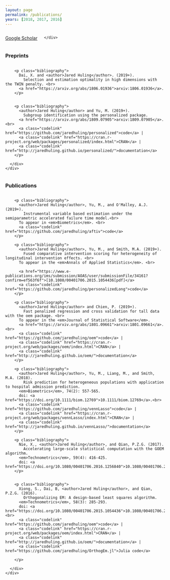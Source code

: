 ```yaml
---
layout: page
permalink: /publications/
years: [2018, 2017, 2016]
---
```


<div class="pt-3">
  <div class="container-fluid">
    <div class="row">
      <div class="twelve columns">
        <p align="left" class = "buttonleft">
          <a href="https://scholar.google.com/citations?user=2-MWWU4AAAAJ&hl=en" class="button">Google Scholar</a>
        </p>

    </div>
</div></div></div>


<h3 class="year">Preprints</h3>


<div class="pt-3">
  <div class="container-fluid">
    <div class="row">
      <div class="twelve columns">
      
        <p class="bibliography">
          Dai, X. and <author>Jared Huling</author>. (2019+).
            Selection and estimation optimality in high dimensions with the TWIN penalty. <br>
          <a href="https://arxiv.org/abs/1806.01936">arxiv:1806.01936</a>.
        </p>
        
        
        <p class="bibliography">
          <author>Jared Huling</author> and Yu, M. (2019+).
            Subgroup identification using the personalized package. 
          <a href="https://arxiv.org/abs/1809.07905">arxiv:1809.07905</a>.<br>
          <a class="codelink" href="https://github.com/jaredhuling/personalized">code</a> |
          <a class="codelink" href="https://cran.r-project.org/web/packages/personalized/index.html">CRAN</a> |
          <a class="codelink" href="http://jaredhuling.github.io/personalized/">documentation</a>
        </p>
        
      </div>
    </div>
  </div>
</div>



<h3 class="year">Publications</h3>

<div class="pt-3">
  <div class="container-fluid">
    <div class="row">
      <div class="twelve columns">
      
        <p class="bibliography">
          <author>Jared Huling</author>, Yu, M., and O'Malley, A.J. (2019+).
            Instrumental variable based estimation under the semiparametric accelerated failure time model.<br>
          To appear in <em>Biometrics</em>. <br>
          <a class="codelink" href="https://github.com/jaredhuling/aftiv">code</a>
        </p>
        
        <p class="bibliography">
          <author>Jared Huling</author>, Yu, M., and Smith, M.A. (2019+).
            Fused comparative intervention scoring for heterogeneity of longitudinal intervention effects. <br>
          To appear in the <em>Annals of Applied Statistics</em>. <br>
          
          <a href="https://www.e-publications.org/ims/submission/AOAS/user/submissionFile/34161?confirm=ef563f6f">[10.1080/00401706.2015.1054436[pdf]</a>
          <a class="codelink" href="https://github.com/jaredhuling/personalizedLong">code</a>
        </p>
      
        <p class="bibliography">
          <author>Jared Huling</author> and Chien, P. (2019+).
            Fast penalized regression and cross validation for tall data with the oem package. <br>
          To appear in the <em>Journal of Statistical Software</em>. 
          <a href="https://arxiv.org/abs/1801.09661">arxiv:1801.09661</a>. <br>
          <a class="codelink" href="https://github.com/jaredhuling/oem">code</a> |
          <a class="codelink" href="https://cran.r-project.org/web/packages/oem/index.html">CRAN</a> |
          <a class="codelink" href="http://jaredhuling.github.io/oem/">documentation</a>
        </p>
      
        <p class="bibliography">
          <author>Jared Huling</author>, Yu, M., Liang, M., and Smith, M.A. (2018).
            Risk prediction for heterogeneous populations with application to hospital admission prediction.
          <em>Biometrics</em>, 74(2): 557-565. 
          doi: <a href="https://doi.org/10.1111/biom.12769">10.1111/biom.12769</a>.<br>
          <a class="codelink" href="https://github.com/jaredhuling/vennLasso">code</a> |
          <a class="codelink" href="https://cran.r-project.org/web/packages/vennLasso/index.html">CRAN</a> |
          <a class="codelink" href="http://jaredhuling.github.io/vennLasso/">documentation</a>
        </p>
      
        <p class="bibliography">
          Nie, X., <author>Jared Huling</author>, and Qian, P.Z.G. (2017).
            Accelerating large-scale statistical computation with the GOEM algorithm.
          <em>Technometrics</em>, 59(4): 416-425. 
          doi: <a href="https://doi.org/10.1080/00401706.2016.1256840">10.1080/00401706.2016.1256840</a>.
        </p>
        
        
        <p class="bibliography">
          Xiong, S., Dai, B, <author>Jared Huling</author>, and Qian, P.Z.G. (2016).
            Orthogonalizing EM: A design-based least squares algorithm.
          <em>Technometrics</em>, 58(3): 285-293. 
          doi: <a href="https://doi.org/10.1080/00401706.2015.1054436">10.1080/00401706.2015.1054436</a>.<br>
          <a class="codelink" href="https://github.com/jaredhuling/oem">code</a> |
          <a class="codelink" href="https://cran.r-project.org/web/packages/oem/index.html">CRAN</a> |
          <a class="codelink" href="http://jaredhuling.github.io/oem/">documentation</a> |
          <a class="codelink" href="https://github.com/jaredhuling/OrthogEm.jl">Julia code</a>
        
        </p>
        
      </div>
    </div>
  </div>
</div>
